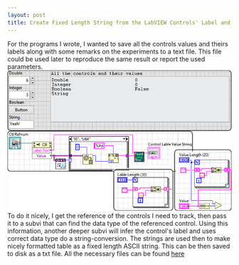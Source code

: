 ```yaml
---
layout: post
title: Create Fixed Length String from the LabVIEW Controls' Label and Value
---
```


For the programs I wrote, I wanted to save all the controls values and theirs labels 
along with some remarks on the experiments to a text file. This file could be used 
later to reproduce the same result or report the used parameters. 
![String from labels and values](https://raw.githubusercontent.com/fathi0amir/lv-save-control-to-text/main/SaveControlsToText.png) 
To do it nicely, 
I get the reference of the controls I need to track, then pass it to a subvi 
that can find the data type of the referenced control. Using this information, 
another deeper subvi will infer the control's label and uses correct 
data type do a string-conversion. The strings are used then to make nicely 
formatted table as a fixed length ASCII string. This can be then saved 
to disk as a txt file. All the necessary files can be found [here](https://github.com/fathi0amir/lv-save-control-to-text)
